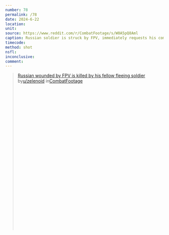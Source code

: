 ```yaml
---
number: 78
permalink: /78
date: 2024-6-22
location: 
unit: 
source: https://www.reddit.com/r/CombatFootage/s/W0A5pQ8Aml
caption: Russian soldier is struck by FPV, immediately requests his comrade shoot him, which is served with no hesitation
timecode: 
method: shot
nsfl:
inconclusive: 
comment: 
---
```

<blockquote class="reddit-embed-bq" style="height:500px" data-embed-height="546"><a href="https://www.reddit.com/r/CombatFootage/comments/1dlzoiu/russian_wounded_by_fpv_is_killed_by_his_fellow/">Russian wounded by FPV is killed by his fellow fleeing soldier</a><br> by<a href="https://www.reddit.com/user/zelenoid/">u/zelenoid</a> in<a href="https://www.reddit.com/r/CombatFootage/">CombatFootage</a></blockquote><script async="" src="https://embed.reddit.com/widgets.js" charset="UTF-8"></script>